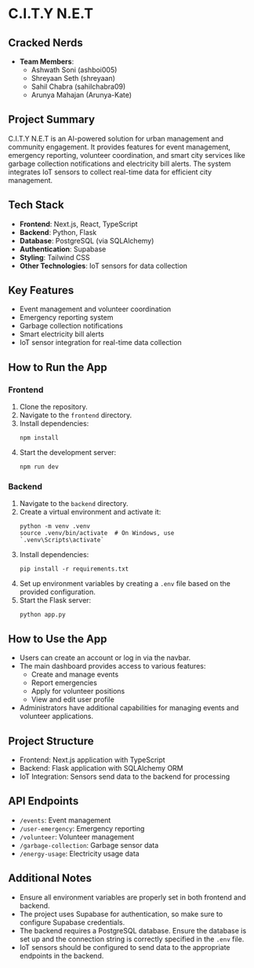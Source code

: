 # C.I.T.Y N.E.T

## Cracked Nerds
- **Team Members**: 
   - Ashwath Soni (ashboi005)
   - Shreyaan Seth (shreyaan)
   - Sahil Chabra (sahilchabra09)
   - Arunya Mahajan (Arunya-Kate)

## Project Summary

C.I.T.Y N.E.T is an AI-powered solution for urban management and community engagement. It provides features for event management, emergency reporting, volunteer coordination, and smart city services like garbage collection notifications and electricity bill alerts. The system integrates IoT sensors to collect real-time data for efficient city management.

## Tech Stack

- **Frontend**: Next.js, React, TypeScript
- **Backend**: Python, Flask
- **Database**: PostgreSQL (via SQLAlchemy)
- **Authentication**: Supabase
- **Styling**: Tailwind CSS
- **Other Technologies**: IoT sensors for data collection

## Key Features

- Event management and volunteer coordination
- Emergency reporting system
- Garbage collection notifications
- Smart electricity bill alerts
- IoT sensor integration for real-time data collection

## How to Run the App

### Frontend

1. Clone the repository.
2. Navigate to the `frontend` directory.
3. Install dependencies:
   ```
   npm install
   ```
4. Start the development server:
   ```
   npm run dev
   ```

### Backend

1. Navigate to the `backend` directory.
2. Create a virtual environment and activate it:
   ```
   python -m venv .venv
   source .venv/bin/activate  # On Windows, use `.venv\Scripts\activate`
   ```
3. Install dependencies:
   ```
   pip install -r requirements.txt
   ```
4. Set up environment variables by creating a `.env` file based on the provided configuration.
5. Start the Flask server:
   ```
   python app.py
   ```

## How to Use the App

- Users can create an account or log in via the navbar.
- The main dashboard provides access to various features:
  - Create and manage events
  - Report emergencies
  - Apply for volunteer positions
  - View and edit user profile
- Administrators have additional capabilities for managing events and volunteer applications.

## Project Structure

- Frontend: Next.js application with TypeScript
- Backend: Flask application with SQLAlchemy ORM
- IoT Integration: Sensors send data to the backend for processing

## API Endpoints

- `/events`: Event management
- `/user-emergency`: Emergency reporting
- `/volunteer`: Volunteer management
- `/garbage-collection`: Garbage sensor data
- `/energy-usage`: Electricity usage data

## Additional Notes

- Ensure all environment variables are properly set in both frontend and backend.
- The project uses Supabase for authentication, so make sure to configure Supabase credentials.
- The backend requires a PostgreSQL database. Ensure the database is set up and the connection string is correctly specified in the `.env` file.
- IoT sensors should be configured to send data to the appropriate endpoints in the backend.
